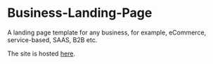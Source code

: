 # Business-Landing-Page
A landing page template for any business, for example, eCommerce, service-based, SAAS, B2B etc.

The site is hosted [here](https://ashutoshdash1999.github.io/Business-Landing-Page/).
